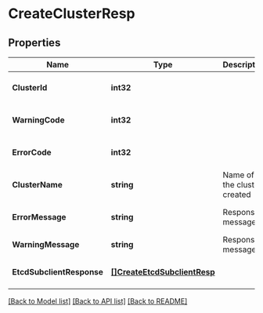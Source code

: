 # CreateClusterResp

## Properties
Name | Type | Description | Notes
------------ | ------------- | ------------- | -------------
**ClusterId** | **int32** |  | [optional] [default to null]
**WarningCode** | **int32** |  | [optional] [default to 0]
**ErrorCode** | **int32** |  | [optional] [default to 0]
**ClusterName** | **string** | Name of the cluster created | [optional] [default to null]
**ErrorMessage** | **string** | Response message | [optional] [default to null]
**WarningMessage** | **string** | Response message | [optional] 
**EtcdSubclientResponse** | [**[]CreateEtcdSubclientResp**](CreateETCDSubclientResp.md) |  | [optional] [default to null]

[[Back to Model list]](../README.md#documentation-for-models) [[Back to API list]](../README.md#documentation-for-api-endpoints) [[Back to README]](../README.md)

